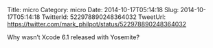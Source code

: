 Title: micro
Category: micro
Date: 2014-10-17T05:14:18
Slug: 2014-10-17T05:14:18
TwitterId: 522978890248364032
TweetUrl: https://twitter.com/mark_philpot/status/522978890248364032

Why wasn’t Xcode 6.1 released with Yosemite?